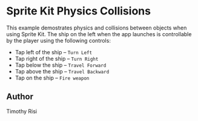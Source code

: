 Sprite Kit Physics Collisions
============================
This example demostrates physics and collisions between objects when using Sprite Kit. The ship on the left when the app launches is controllable by the player using the following controls:

* Tap left of the ship – `Turn Left`
* Tap right of the ship – `Turn Right`
* Tap below the ship – `Travel Forward`
* Tap above the ship – `Travel Backward`
* Tap on the ship – `Fire weapon`

Author
------
Timothy Risi
